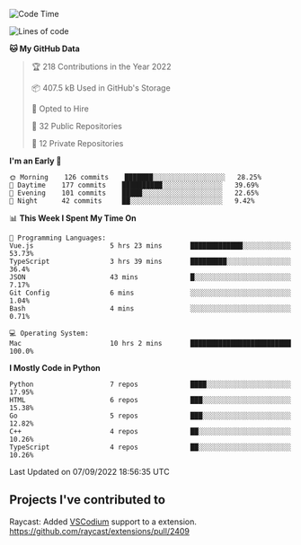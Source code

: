 <!--START_SECTION:waka-->
![Code Time](http://img.shields.io/badge/Code%20Time-131%20hrs%2029%20mins-blue)

![Lines of code](https://img.shields.io/badge/From%20Hello%20World%20I%27ve%20Written-1%20Million%20lines%20of%20code-blue)

**🐱 My GitHub Data** 

> 🏆 218 Contributions in the Year 2022
 > 
> 📦 407.5 kB Used in GitHub's Storage 
 > 
> 💼 Opted to Hire
 > 
> 📜 32 Public Repositories 
 > 
> 🔑 12 Private Repositories  
 > 
**I'm an Early 🐤** 

```text
🌞 Morning    126 commits    ███████░░░░░░░░░░░░░░░░░░   28.25% 
🌆 Daytime    177 commits    ██████████░░░░░░░░░░░░░░░   39.69% 
🌃 Evening    101 commits    █████░░░░░░░░░░░░░░░░░░░░   22.65% 
🌙 Night      42 commits     ██░░░░░░░░░░░░░░░░░░░░░░░   9.42%

```


📊 **This Week I Spent My Time On** 

```text
💬 Programming Languages: 
Vue.js                   5 hrs 23 mins       █████████████░░░░░░░░░░░░   53.73% 
TypeScript               3 hrs 39 mins       █████████░░░░░░░░░░░░░░░░   36.4% 
JSON                     43 mins             █░░░░░░░░░░░░░░░░░░░░░░░░   7.17% 
Git Config               6 mins              ░░░░░░░░░░░░░░░░░░░░░░░░░   1.04% 
Bash                     4 mins              ░░░░░░░░░░░░░░░░░░░░░░░░░   0.71%

💻 Operating System: 
Mac                      10 hrs 2 mins       █████████████████████████   100.0%

```

**I Mostly Code in Python** 

```text
Python                   7 repos             ████░░░░░░░░░░░░░░░░░░░░░   17.95% 
HTML                     6 repos             ███░░░░░░░░░░░░░░░░░░░░░░   15.38% 
Go                       5 repos             ███░░░░░░░░░░░░░░░░░░░░░░   12.82% 
C++                      4 repos             ██░░░░░░░░░░░░░░░░░░░░░░░   10.26% 
TypeScript               4 repos             ██░░░░░░░░░░░░░░░░░░░░░░░   10.26%

```



 Last Updated on 07/09/2022 18:56:35 UTC
<!--END_SECTION:waka-->

## Projects I've contributed to
Raycast: Added [VSCodium](https://github.com/VSCodium/vscodium) support to a extension. https://github.com/raycast/extensions/pull/2409
